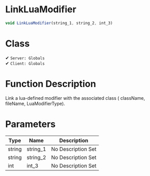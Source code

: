 # LinkLuaModifier
```js
void LinkLuaModifier(string_1, string_2, int_3)
```
# Class
✔ `Server: Globals`  
✔ `Client: Globals`  

# Function Description
Link a lua-defined modifier with the associated class ( className, fileName, LuaModifierType).
# Parameters
Type|Name|Description
--|--|--
string|string_1|No Description Set
string|string_2|No Description Set
int|int_3|No Description Set
